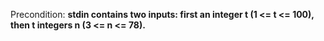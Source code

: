 Precondition: **stdin contains two inputs: first an integer t (1 <= t <= 100), then t integers n (3 <= n <= 78).**